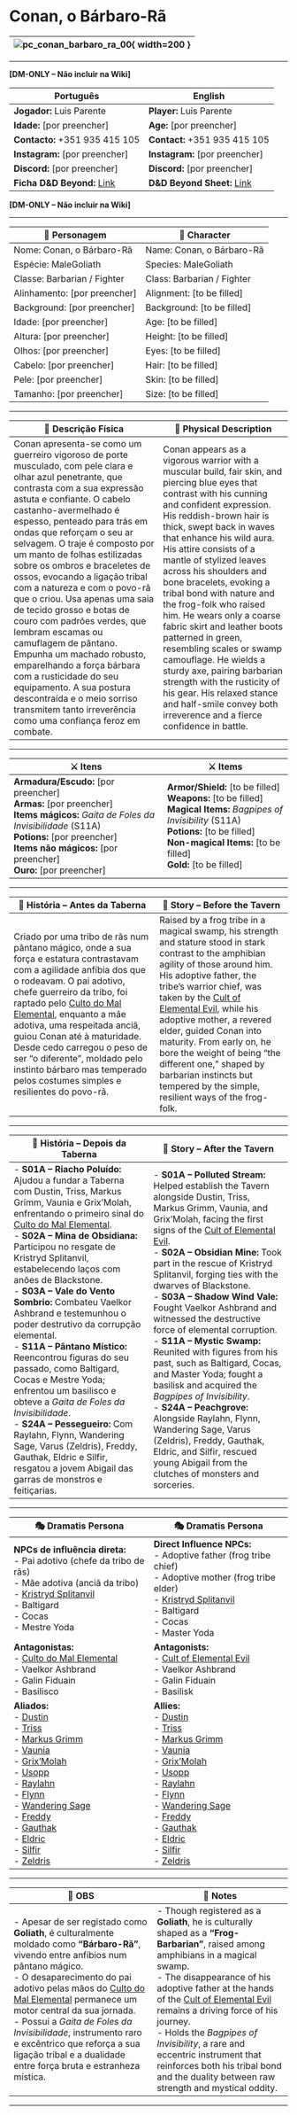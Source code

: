 # Conan, o Bárbaro-Rã

| ![pc_conan_barbaro_ra_00](assets/pc/pc_conan_barbaro_ra_00.png){ width=200 } |
| ---------------------------------------------------------------------------- |

---

**[DM-ONLY – Não incluir na Wiki]**  

| Português                                                                    | English                                                                      |
| ---------------------------------------------------------------------------- | ---------------------------------------------------------------------------- |
| **Jogador:** Luis Parente                                                    | **Player:** Luis Parente                                                     |
| **Idade:** [por preencher]                                                   | **Age:** [por preencher]                                                     |
| **Contacto:** +351 935 415 105                                               | **Contact:** +351 935 415 105                                                |
| **Instagram:** [por preencher]                                               | **Instagram:** [por preencher]                                               |
| **Discord:** [por preencher]                                                 | **Discord:** [por preencher]                                                 |
| **Ficha D&D Beyond:** [Link](https://www.dndbeyond.com/characters/138566061) | **D&D Beyond Sheet:** [Link](https://www.dndbeyond.com/characters/138566061) |

**[DM-ONLY – Não incluir na Wiki]**  

---

| **🧙 Personagem**            | **🧙 Character**           |
| ---------------------------- | -------------------------- |
| Nome: Conan, o Bárbaro-Rã    | Name: Conan, o Bárbaro-Rã  |
| Espécie: MaleGoliath         | Species: MaleGoliath       |
| Classe: Barbarian / Fighter  | Class: Barbarian / Fighter |
| Alinhamento: [por preencher] | Alignment: [to be filled]  |
| Background: [por preencher]  | Background: [to be filled] |
| Idade: [por preencher]       | Age: [to be filled]        |
| Altura: [por preencher]      | Height: [to be filled]     |
| Olhos: [por preencher]       | Eyes: [to be filled]       |
| Cabelo: [por preencher]      | Hair: [to be filled]       |
| Pele: [por preencher]        | Skin: [to be filled]       |
| Tamanho:  [por preencher]    | Size:  [to be filled]      |

---

| **📜 Descrição Física** | **📜 Physical Description** |
| ----------------------- | --------------------------- |
| Conan apresenta-se como um guerreiro vigoroso de porte musculado, com pele clara e olhar azul penetrante, que contrasta com a sua expressão astuta e confiante. O cabelo castanho-avermelhado é espesso, penteado para trás em ondas que reforçam o seu ar selvagem. O traje é composto por um manto de folhas estilizadas sobre os ombros e braceletes de ossos, evocando a ligação tribal com a natureza e com o povo-rã que o criou. Usa apenas uma saia de tecido grosso e botas de couro com padrões verdes, que lembram escamas ou camuflagem de pântano. Empunha um machado robusto, emparelhando a força bárbara com a rusticidade do seu equipamento. A sua postura descontraída e o meio sorriso transmitem tanto irreverência como uma confiança feroz em combate. | Conan appears as a vigorous warrior with a muscular build, fair skin, and piercing blue eyes that contrast with his cunning and confident expression. His reddish-brown hair is thick, swept back in waves that enhance his wild aura. His attire consists of a mantle of stylized leaves across his shoulders and bone bracelets, evoking a tribal bond with nature and the frog-folk who raised him. He wears only a coarse fabric skirt and leather boots patterned in green, resembling scales or swamp camouflage. He wields a sturdy axe, pairing barbarian strength with the rusticity of his gear. His relaxed stance and half-smile convey both irreverence and a fierce confidence in battle. |

---

| **⚔️ Itens**                                                                                                                                                                        | **⚔️ Items**                                                                                                                                                       |
| ----------------------------------------------------------------------------------------------------------------------------------------------------------------------------------- | ------------------------------------------------------------------------------------------------------------------------------------------------------------------ |
| **Armadura/Escudo:** [por preencher] <br>**Armas:** [por preencher]<br>**Items mágicos:** *Gaita de Foles da Invisibilidade* (S11A)<br>**Potions:** [por preencher]<br>**Items não mágicos:** [por preencher]<br>**Ouro:** [por preencher] | **Armor/Shield:** [to be filled] <br>**Weapons:** [to be filled]<br>**Magical Items:** *Bagpipes of Invisibility* (S11A)<br>**Potions:** [to be filled]<br>**Non-magical Items:** [to be filled]<br>**Gold:** [to be filled] |

---

| **📖 História – Antes da Taberna** | **📖 Story – Before the Tavern** |
| ---------------------------------- | -------------------------------- |
| Criado por uma tribo de rãs num pântano mágico, onde a sua força e estatura contrastavam com a agilidade anfíbia dos que o rodeavam. O pai adotivo, chefe guerreiro da tribo, foi raptado pelo [Culto do Mal Elemental](../organizations/culto_elemental.md), enquanto a mãe adotiva, uma respeitada anciã, guiou Conan até à maturidade. Desde cedo carregou o peso de ser “o diferente”, moldado pelo instinto bárbaro mas temperado pelos costumes simples e resilientes do povo-rã. | Raised by a frog tribe in a magical swamp, his strength and stature stood in stark contrast to the amphibian agility of those around him. His adoptive father, the tribe’s warrior chief, was taken by the [Cult of Elemental Evil](../organizations/culto_elemental.md), while his adoptive mother, a revered elder, guided Conan into maturity. From early on, he bore the weight of being “the different one,” shaped by barbarian instincts but tempered by the simple, resilient ways of the frog-folk. |

---

| **📖 História – Depois da Taberna** | **📖 Story – After the Tavern** |
| ----------------------------------- | -------------------------------- |
| - **S01A – Riacho Poluído:** Ajudou a fundar a Taberna com Dustin, Triss, Markus Grimm, Vaunia e Grix’Molah, enfrentando o primeiro sinal do [Culto do Mal Elemental](../organizations/culto_elemental.md).<br>- **S02A – Mina de Obsidiana:** Participou no resgate de Kristryd Splitanvil, estabelecendo laços com anões de Blackstone.<br>- **S03A – Vale do Vento Sombrio:** Combateu Vaelkor Ashbrand e testemunhou o poder destrutivo da corrupção elemental.<br>- **S11A – Pântano Místico:** Reencontrou figuras do seu passado, como Baltigard, Cocas e Mestre Yoda; enfrentou um basilisco e obteve a *Gaita de Foles da Invisibilidade*.<br>- **S24A – Pessegueiro:** Com Raylahn, Flynn, Wandering Sage, Varus (Zeldris), Freddy, Gauthak, Eldric e Silfir, resgatou a jovem Abigail das garras de monstros e feitiçarias. | - **S01A – Polluted Stream:** Helped establish the Tavern alongside Dustin, Triss, Markus Grimm, Vaunia, and Grix’Molah, facing the first signs of the [Cult of Elemental Evil](../organizations/culto_elemental.md).<br>- **S02A – Obsidian Mine:** Took part in the rescue of Kristryd Splitanvil, forging ties with the dwarves of Blackstone.<br>- **S03A – Shadow Wind Vale:** Fought Vaelkor Ashbrand and witnessed the destructive force of elemental corruption.<br>- **S11A – Mystic Swamp:** Reunited with figures from his past, such as Baltigard, Cocas, and Master Yoda; fought a basilisk and acquired the *Bagpipes of Invisibility*.<br>- **S24A – Peachgrove:** Alongside Raylahn, Flynn, Wandering Sage, Varus (Zeldris), Freddy, Gauthak, Eldric, and Silfir, rescued young Abigail from the clutches of monsters and sorceries. |

---

| **🎭 Dramatis Persona**                                                                                                                                                                                                                                                                                                                                                                                                                                                                                                                                                  | **🎭 Dramatis Persona**                                                                                                                                                                                                                                                                                                                                                                                                                                                                                                                                                 |
| ------------------------------------------------------------------------------------------------------------------------------------------------------------------------------------------------------------------------------------------------------------------------------------------------------------------------------------------------------------------------------------------------------------------------------------------------------------------------------------------------------------------------------------------------------------------------ | ----------------------------------------------------------------------------------------------------------------------------------------------------------------------------------------------------------------------------------------------------------------------------------------------------------------------------------------------------------------------------------------------------------------------------------------------------------------------------------------------------------------------------------------------------------------------- |
| **NPCs de influência direta:**  <br>- Pai adotivo (chefe da tribo de rãs)<br>- Mãe adotiva (anciã da tribo)<br>- [Kristryd Splitanvil](Kristryd_splitanvil.md)<br>- Baltigard<br>- Cocas<br>- Mestre Yoda                                                                                                                                                                                                                                                                                                                                                                | **Direct Influence NPCs:**  <br>- Adoptive father (frog tribe chief)<br>- Adoptive mother (frog tribe elder)<br>- [Kristryd Splitanvil](Kristryd_splitanvil.md)<br>- Baltigard<br>- Cocas<br>- Master Yoda                                                                                                                                                                                                                                                                                                                                                              |
| **Antagonistas:**  <br>- [Culto do Mal Elemental](../organizations/culto_elemental.md)<br>- Vaelkor Ashbrand<br>- Galin Fiduain<br>- Basilisco                                                                                                                                                                                                                                                                                                                                                                                                                           | **Antagonists:**  <br>- [Cult of Elemental Evil](../organizations/culto_elemental.md)<br>- Vaelkor Ashbrand<br>- Galin Fiduain<br>- Basilisk                                                                                                                                                                                                                                                                                                                                                                                                                            |
| **Aliados:**  <br>- [Dustin](docs/dm/-/pc/pc_dustin_thorne.md)<br>- [Triss](docs/dm/-/pc/pc_triss_merrill.md)<br>- [Markus Grimm](docs/dm/-/pc/pc_markus_grimm.md)<br>- [Vaunia](docs/dm/-/pc/pc_vaunia_kolakiala.md)<br>- [Grix’Molah](docs/dm/-/pc/pc_grix_molah.md)<br>- [Usopp](docs/dm/-/pc/pc_usopp.md)<br>- [Raylahn](docs/dm/-/pc/pc_raylahn.md)<br>- [Flynn](docs/dm/-/pc/pc_flynn.md)<br>- [Wandering Sage](docs/dm/-/pc/pc_wandering_sage.md)<br>- [Freddy](pc_frederick_junsi.md)<br>- [Gauthak](docs/dm/-/pc/pc_gauthak_vunakamune.md)<br>- [Eldric](docs/dm/-/pc/pc_eldric_silvanos.md)<br>- [Silfir](docs/dm/-/pc/pc_silfir.md)<br>- [Zeldris](docs/dm/-/pc/pc_zeldris.md) | **Allies:**  <br>- [Dustin](docs/dm/-/pc/pc_dustin_thorne.md)<br>- [Triss](docs/dm/-/pc/pc_triss_merrill.md)<br>- [Markus Grimm](docs/dm/-/pc/pc_markus_grimm.md)<br>- [Vaunia](docs/dm/-/pc/pc_vaunia_kolakiala.md)<br>- [Grix’Molah](docs/dm/-/pc/pc_grix_molah.md)<br>- [Usopp](docs/dm/-/pc/pc_usopp.md)<br>- [Raylahn](docs/dm/-/pc/pc_raylahn.md)<br>- [Flynn](docs/dm/-/pc/pc_flynn.md)<br>- [Wandering Sage](docs/dm/-/pc/pc_wandering_sage.md)<br>- [Freddy](pc_frederick_junsi.md)<br>- [Gauthak](docs/dm/-/pc/pc_gauthak_vunakamune.md)<br>- [Eldric](docs/dm/-/pc/pc_eldric_silvanos.md)<br>- [Silfir](docs/dm/-/pc/pc_silfir.md)<br>- [Zeldris](docs/dm/-/pc/pc_zeldris.md) |

---

| **🔮 OBS** | **🔮 Notes** |
| ---------- | ------------ |
| - Apesar de ser registado como **Goliath**, é culturalmente moldado como **“Bárbaro-Rã”**, vivendo entre anfíbios num pântano mágico.<br>- O desaparecimento do pai adotivo pelas mãos do [Culto do Mal Elemental](../organizations/culto_elemental.md) permanece um motor central da sua jornada.<br>- Possui a *Gaita de Foles da Invisibilidade*, instrumento raro e excêntrico que reforça a sua ligação tribal e a dualidade entre força bruta e estranheza mística. | - Though registered as a **Goliath**, he is culturally shaped as a **“Frog-Barbarian”**, raised among amphibians in a magical swamp.<br>- The disappearance of his adoptive father at the hands of the [Cult of Elemental Evil](../organizations/culto_elemental.md) remains a driving force of his journey.<br>- Holds the *Bagpipes of Invisibility*, a rare and eccentric instrument that reinforces both his tribal bond and the duality between raw strength and mystical oddity. |

---
